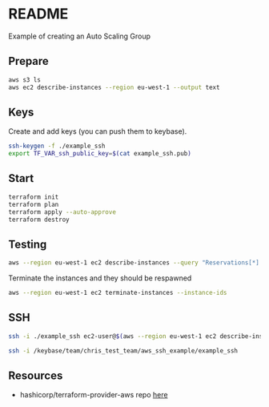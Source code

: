 # README

Example of creating an Auto Scaling Group  

## Prepare

```sh
aws s3 ls
aws ec2 describe-instances --region eu-west-1 --output text
```

## Keys

Create and add keys (you can push them to keybase).  

```sh
ssh-keygen -f ./example_ssh 
export TF_VAR_ssh_public_key=$(cat example_ssh.pub) 
```

## Start

```sh
terraform init
terraform plan
terraform apply --auto-approve
terraform destroy
```

## Testing

```sh
aws --region eu-west-1 ec2 describe-instances --query "Reservations[*].Instances[*].[InstanceId]"  --filter "Name=tag:Name,Values=AutoScaled"
```

Terminate the instances and they should be respawned  

```sh
aws --region eu-west-1 ec2 terminate-instances --instance-ids
```

## SSH

```sh
ssh -i ./example_ssh ec2-user@$(aws --region eu-west-1 ec2 describe-instances --query "Reservations[*].Instances[*].[PublicIpAddress]"  --filter "Name=tag:Name,Values=AutoScaled" | jq ".[0][0][0]" --raw-output)
```

```sh
ssh -i /keybase/team/chris_test_team/aws_ssh_example/example_ssh 
```

## Resources

* hashicorp/terraform-provider-aws repo [here](https://github.com/hashicorp/terraform-provider-aws)  
